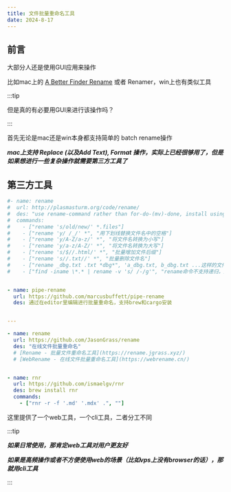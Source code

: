 ```yaml
---
title: 文件批量重命名工具
date: 2024-8-17
---
```




## 前言

大部分人还是使用GUI应用来操作

比如mac上的 [A Better Finder Rename](https://www.youtube.com/watch?v=aOmCf3vCsLk)  或者 Renamer，win上也有类似工具

:::tip

但是真的有必要用GUI来进行该操作吗？

:::



首先无论是mac还是win本身都支持简单的 batch rename操作

***mac上支持 Replace (以及Add Text), Format 操作，实际上已经很够用了，但是如果想进行一些复杂操作就需要第三方工具了***


## 第三方工具

```yaml
#- name: rename
#  url: http://plasmasturm.org/code/rename/
#  des: "use rename-command rather than for-do-(mv)-done, install using 'brew install rename'"
#  commands:
#    - ["rename 's/old/new/' *.files"]
#    - ["rename 'y/ /_/' *", "用下划线替换文件名中的空格"]
#    - ["rename 'y/A-Z/a-z/' *", "将文件名转换为小写"]
#    - ["rename 'y/a-z/A-Z/' *", "将文件名转换为大写"]
#    - ["rename 's/$//.html/' *", "批量增加文件后缀"]
#    - ["rename 's//.txt//' *", "批量删除文件名"]
#    - ["rename _dbg.txt .txt *dbg*", 'a_dbg.txt, b_dbg.txt ...这样的文件，把这些文件中的"_dbg "去掉，重新命名']
#    - ["find -iname \*.* | rename -v 's/ /-/g'", "rename命令不支持递归，所以需要find命令来先查找所有文件"]


- name: pipe-rename
  url: https://github.com/marcusbuffett/pipe-rename
  des: 通过在editor里编辑进行批量重命名，支持brew和cargo安装


---

- name: rename
  url: https://github.com/JasonGrass/rename
  des: "在线文件批量重命名"
  # [Rename - 批量文件重命名工具](https://rename.jgrass.xyz/)
  # [WebRename - 在线文件批量重命名工具](https://webrename.cn/)


- name: rnr
  url: https://github.com/ismaelgv/rnr
  des: brew install rnr
  commands:
    - ["rnr -r -f '.md' '.mdx' .", ""]

```

这里提供了一个web工具，一个cli工具，二者分工不同


:::tip

***如果日常使用，那肯定web工具对用户更友好***

***如果是高频操作或者不方便使用web的场景（比如vps上没有browser的话），那就用cli工具***

:::

